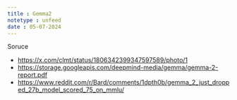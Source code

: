 ```yaml
---
title : Gemma2
notetype : unfeed
date : 05-07-2024
---
```



Soruce
- https://x.com/clmt/status/1806342399347597589/photo/1
- https://storage.googleapis.com/deepmind-media/gemma/gemma-2-report.pdf
- https://www.reddit.com/r/Bard/comments/1dpth0b/gemma_2_just_dropped_27b_model_scored_75_on_mmlu/